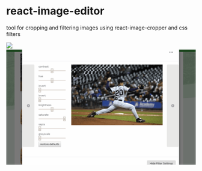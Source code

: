 # react-image-editor
tool for cropping and filtering images using react-image-cropper and css filters


![](image-editor-example.gif)
![](image-filter-example.gif)
